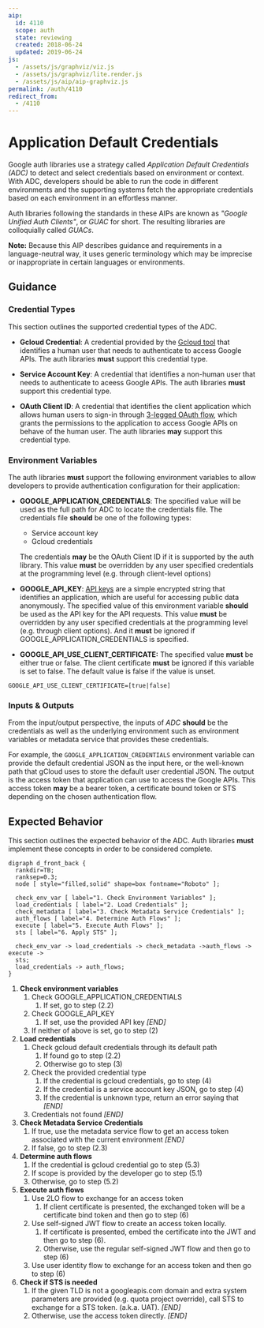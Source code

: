 ```yaml
---
aip:
  id: 4110
  scope: auth
  state: reviewing
  created: 2018-06-24
  updated: 2019-06-24
js:
  - /assets/js/graphviz/viz.js
  - /assets/js/graphviz/lite.render.js
  - /assets/js/aip/aip-graphviz.js
permalink: /auth/4110
redirect_from:
  - /4110
---
```


# Application Default Credentials

Google auth libraries use a strategy called _Application Default Credentials
(ADC)_ to detect and select credentials based on environment or context. With 
ADC, developers should be able to run the code in different environments and the
supporting systems fetch the appropriate credentials based on each environment
in an effortless manner.

Auth libraries following the standards in these AIPs are known as _"Google
Unified Auth Clients"_, or _GUAC_ for short. The resulting libraries are
colloquially called _GUACs_.

**Note:** Because this AIP describes guidance and requirements in a
language-neutral way, it uses generic terminology which may be imprecise or
inappropriate in certain languages or environments.

## Guidance

### Credential Types

This section outlines the supported credential types of the ADC.

- **Gcloud Credential**: A credential provided by the [Gcloud tool][0] that
identifies a human user that needs to authenticate to access Google APIs. The
auth libraries **must** support this credential type.

- **Service Account Key**: A credential that identifies a non-human user that
needs to authenticate to aceess Google APIs. The auth libraries **must** support
this credential type.

- **OAuth Client ID**: A credential that identifies the client application which
allows human users to sign-in through [3-legged OAuth flow][1], which grants the
permissions to the application to access Google APIs on behave of the human
user. The auth libraries **may** support this credential type.

### Environment Variables

The auth libraries **must** support the following environment variables to allow
developers to provide authentication configuration for their application:

- **GOOGLE_APPLICATION_CREDENTIALS**: The specified value will be used as the
full path for ADC to locate the credentials file. The credentials file
**should** be one of the following types:

    - Service account key
    - Gcloud credentials

    The credentials **may** be the OAuth Client ID if it is supported by the
    auth library. This value **must** be overridden by any user specified
    credentials at the programming level (e.g. through client-level options)

- **GOOGLE_API_KEY**: [API keys][2] are a simple encrypted string that
identifies an application, which are useful for accessing public data
anonymously. The specified value of this environment variable **should** be used
as the API key for the API requests. This value **must** be overridden by any
user specified credentials at the programming level (e.g. through client
options). And it **must** be ignored if GOOGLE_APPLICATION_CREDENTIALS is
specified.

- **GOOGLE_API_USE_CLIENT_CERTIFICATE:** The specified value **must** be
either true or false. The client certificate **must** be ignored if this
variable is set to false. The default value is false if the value is unset.

```
GOOGLE_API_USE_CLIENT_CERTIFICATE=[true|false]
```

### Inputs & Outputs

From the input/output perspective, the inputs of _ADC_ **should** be the
credentials as well as the underlying environment such as environment variables
or metadata service that provides these credentials. 

For example, the `GOOGLE_APPLICATION_CREDENTIALS` environment variable can provide
the default credential JSON as the input here, or the well-known path that
gCloud uses to store the default user credential JSON. The output is the access
token that application can use to access the Google APIs. This access token
__may__ be a bearer token, a certificate bound token or STS depending on the
chosen authentication flow.

## Expected Behavior

This section outlines the expected behavior of the ADC. Auth libraries **must**
implement these concepts in order to be considered complete.

```graphviz
digraph d_front_back {
  rankdir=TB;
  ranksep=0.3;
  node [ style="filled,solid" shape=box fontname="Roboto" ];

  check_env_var [ label="1. Check Environment Variables" ];
  load_credentials [ label="2. Load Credentials" ];
  check_metadata [ label="3. Check Metadata Service Credentials" ];
  auth_flows [ label="4. Determine Auth Flows" ];
  execute [ label="5. Execute Auth Flows" ];
  sts [ label="6. Apply STS" ];

  check_env_var -> load_credentials -> check_metadata ->auth_flows -> execute ->
  sts;
  load_credentials -> auth_flows;
}
```

1. **Check environment variables**
    1. Check GOOGLE_APPLICATION_CREDENTIALS
        1. If set, go to step (2.2)
    2. Check GOOGLE_API_KEY
        1. If set, use the provided API key _[END]_
    3. If neither of above is set, go to step (2)
2. **Load credentials**
    1. Check gcloud default credentials through its default path
        1. If found go to step (2.2)
        2. Otherwise go to step (3)
    2. Check the provided credential type
        1. If the credential is gcloud credentials, go to step (4)
        2. If the credential is a service account key JSON, go to step (4)
        3. If the credential is unknown type, return an error saying that _[END]_
    3. Credentials not found _[END]_
3. **Check Metadata Service Credentials**
    1. If true, use the metadata service flow to get an access token
    associated with the current environment _[END]_
    2. If false, go to step (2.3)
4. **Determine auth flows**
    1. If the credential is gcloud credential go to step (5.3)
    2. If scope is provided by the developer go to step (5.1)
    3. Otherwise, go to step (5.2)
5. **Execute auth flows**
    1. Use 2LO flow to exchange for an access token
        1. If client certificate is presented, the exchanged token will be a
        certificate bind token and then go to step (6)
    2. Use self-signed JWT flow to create an access token locally.
        1. If certificate is presented, embed the certificate into the JWT and
        then go to step (6). 
        2. Otherwise, use the regular self-signed JWT flow and then go to step
        (6)
    3. Use user identity flow to exchange for an access token and then go to
    step (6)
6. **Check if STS is needed**
    1. If the given TLD is not a googleapis.com domain and extra system
    parameters are provided (e.g. quota project override), call STS to exchange
    for a STS token. (a.k.a. UAT). _[END]_
    2. Otherwise, use the access token directly. _[END]_

<!-- prettier-ignore-start -->
[0]: https://cloud.google.com/sdk/gcloud/reference/auth/application-default/login
[1]: https://developers.google.com/identity/protocols/oauth2/native-app
[2]: https://cloud.google.com/docs/authentication/api-keys
<!-- prettier-ignore-end -->
